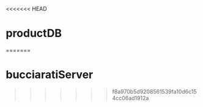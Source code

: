 <<<<<<< HEAD
# productDB
=======
# bucciaratiServer
>>>>>>> f8a970b5d9208561539fa10d6c154cc06ad1912a
